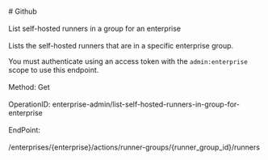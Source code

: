 <br>#     Github</br>
<br>List self-hosted runners in a group for an enterprise</br>
<br>Lists the self-hosted runners that are in a specific enterprise group.

You must authenticate using an access token with the `admin:enterprise` scope to use this endpoint.</br>
<br>Method: Get</br>
<br>OperationID: enterprise-admin/list-self-hosted-runners-in-group-for-enterprise</br>
<br>EndPoint:</br>
<br>/enterprises/{enterprise}/actions/runner-groups/{runner_group_id}/runners</br>
